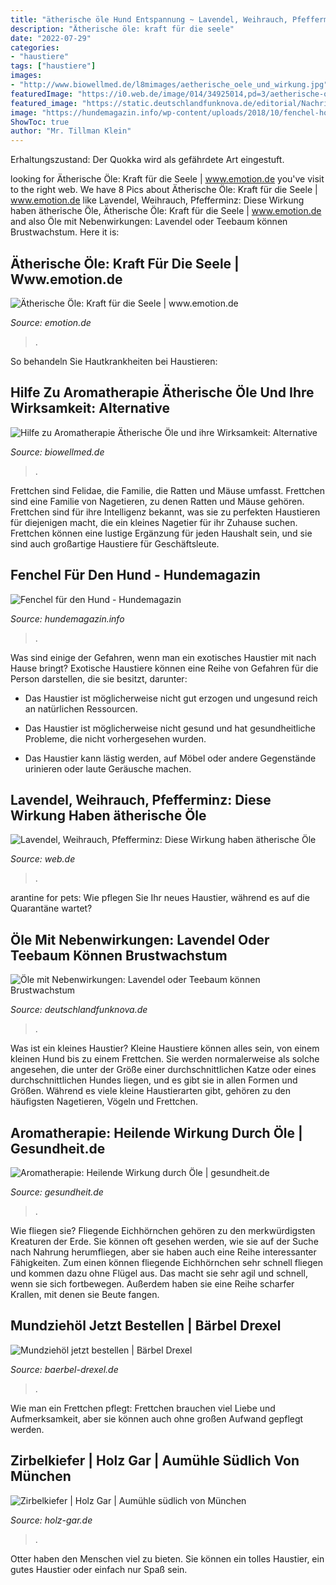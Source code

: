 ```yaml
---
title: "ätherische öle Hund Entspannung ~ Lavendel, Weihrauch, Pfefferminz: Diese Wirkung Haben ätherische öle"
description: "Ätherische öle: kraft für die seele"
date: "2022-07-29"
categories:
- "haustiere"
tags: ["haustiere"]
images:
- "http://www.biowellmed.de/l8mimages/aetherische_oele_und_wirkung.jpg"
featuredImage: "https://i0.web.de/image/014/34925014,pd=3/aetherische-oele.jpg"
featured_image: "https://static.deutschlandfunknova.de/editorial/Nachrichten/_entryImage/2018_03_20_Brust_TN.jpg?mtime=20180320115003&amp;focal=none&amp;tmtime=20180320115355"
image: "https://hundemagazin.info/wp-content/uploads/2018/10/fenchel-honig.jpg"
ShowToc: true
author: "Mr. Tillman Klein"
---
```



Erhaltungszustand: Der Quokka wird als gefährdete Art eingestuft.

	

		
looking for Ätherische Öle: Kraft für die Seele | www.emotion.de you've visit to the right web. We have 8 Pics about Ätherische Öle: Kraft für die Seele | www.emotion.de like Lavendel, Weihrauch, Pfefferminz: Diese Wirkung haben ätherische Öle, Ätherische Öle: Kraft für die Seele | www.emotion.de and also Öle mit Nebenwirkungen: Lavendel oder Teebaum können Brustwachstum. Here it is:
		
    
## Ätherische Öle: Kraft Für Die Seele | Www.emotion.de

<img loading=lazy src="https://www.emotion.de/sites/www.emotion.de/files/styles/article_lead/public/2015/aetherische-oele-haut.jpg?itok=TqZWwQTl" onerror="this.onerror=null;this.src='https://tse3.mm.bing.net/th?id=OIP.M-YFEEG_cPv-a3Q7H1H1YgHaDV&amp;pid=15.1';" alt="Ätherische Öle: Kraft für die Seele | www.emotion.de">

_Source: emotion.de_

>. 

	

So behandeln Sie Hautkrankheiten bei Haustieren:

    
## Hilfe Zu Aromatherapie Ätherische Öle Und Ihre Wirksamkeit: Alternative

<img loading=lazy src="http://www.biowellmed.de/l8mimages/aetherische_oele_und_wirkung.jpg" onerror="this.onerror=null;this.src='https://tse2.mm.bing.net/th?id=OIP.NLuQrcWJbPW6ePV_TSwsCwHaDM&amp;pid=15.1';" alt="Hilfe zu Aromatherapie Ätherische Öle und ihre Wirksamkeit: Alternative">

_Source: biowellmed.de_

>. 

	

Frettchen sind Felidae, die Familie, die Ratten und Mäuse umfasst.
Frettchen sind eine Familie von Nagetieren, zu denen Ratten und Mäuse gehören. Frettchen sind für ihre Intelligenz bekannt, was sie zu perfekten Haustieren für diejenigen macht, die ein kleines Nagetier für ihr Zuhause suchen. Frettchen können eine lustige Ergänzung für jeden Haushalt sein, und sie sind auch großartige Haustiere für Geschäftsleute.

    
## Fenchel Für Den Hund - Hundemagazin

<img loading=lazy src="https://hundemagazin.info/wp-content/uploads/2018/10/fenchel-honig.jpg" onerror="this.onerror=null;this.src='https://tse3.mm.bing.net/th?id=OIP.y6cXD_vWNNQw5f6DrDU3CgHaCe&amp;pid=15.1';" alt="Fenchel für den Hund - Hundemagazin">

_Source: hundemagazin.info_

>. 

	

Was sind einige der Gefahren, wenn man ein exotisches Haustier mit nach Hause bringt?
Exotische Haustiere können eine Reihe von Gefahren für die Person darstellen, die sie besitzt, darunter:
- Das Haustier ist möglicherweise nicht gut erzogen und ungesund reich an natürlichen Ressourcen.

- Das Haustier ist möglicherweise nicht gesund und hat gesundheitliche Probleme, die nicht vorhergesehen wurden.

- Das Haustier kann lästig werden, auf Möbel oder andere Gegenstände urinieren oder laute Geräusche machen.

    
## Lavendel, Weihrauch, Pfefferminz: Diese Wirkung Haben ätherische Öle

<img loading=lazy src="https://i0.web.de/image/014/34925014,pd=3/aetherische-oele.jpg" onerror="this.onerror=null;this.src='https://tse2.mm.bing.net/th?id=OIP.Vfg6DPEFG15QM2MyJjIt7wHaE8&amp;pid=15.1';" alt="Lavendel, Weihrauch, Pfefferminz: Diese Wirkung haben ätherische Öle">

_Source: web.de_

>. 

	

arantine for pets: Wie pflegen Sie Ihr neues Haustier, während es auf die Quarantäne wartet?

    
## Öle Mit Nebenwirkungen: Lavendel Oder Teebaum Können Brustwachstum

<img loading=lazy src="https://static.deutschlandfunknova.de/editorial/Nachrichten/_entryImage/2018_03_20_Brust_TN.jpg?mtime=20180320115003&amp;focal=none&amp;tmtime=20180320115355" onerror="this.onerror=null;this.src='https://tse2.mm.bing.net/th?id=OIP.2vwRM9ZlR8GAFZB1-qO_TQHaEK&amp;pid=15.1';" alt="Öle mit Nebenwirkungen: Lavendel oder Teebaum können Brustwachstum">

_Source: deutschlandfunknova.de_

>. 

	

Was ist ein kleines Haustier?
Kleine Haustiere können alles sein, von einem kleinen Hund bis zu einem Frettchen. Sie werden normalerweise als solche angesehen, die unter der Größe einer durchschnittlichen Katze oder eines durchschnittlichen Hundes liegen, und es gibt sie in allen Formen und Größen. Während es viele kleine Haustierarten gibt, gehören zu den häufigsten Nagetieren, Vögeln und Frettchen.

    
## Aromatherapie: Heilende Wirkung Durch Öle | Gesundheit.de

<img loading=lazy src="https://www.gesundheit.de/sites/default/files/styles/crop_content/public/2004-04/aromatherapie-aetherische-oele.jpg?itok=AJ6DjkzJ" onerror="this.onerror=null;this.src='https://tse2.mm.bing.net/th?id=OIP.ZzOzsb6vg-XuGnLI6WcDNQHaE8&amp;pid=15.1';" alt="Aromatherapie: Heilende Wirkung durch Öle | gesundheit.de">

_Source: gesundheit.de_

>. 

	

Wie fliegen sie?
Fliegende Eichhörnchen gehören zu den merkwürdigsten Kreaturen der Erde. Sie können oft gesehen werden, wie sie auf der Suche nach Nahrung herumfliegen, aber sie haben auch eine Reihe interessanter Fähigkeiten. Zum einen können fliegende Eichhörnchen sehr schnell fliegen und kommen dazu ohne Flügel aus. Das macht sie sehr agil und schnell, wenn sie sich fortbewegen. Außerdem haben sie eine Reihe scharfer Krallen, mit denen sie Beute fangen.

    
## Mundziehöl Jetzt Bestellen | Bärbel Drexel

<img loading=lazy src="https://www.baerbel-drexel.de/media/catalog/product/7/3/73121-duo-mundzieh_l-limette-thymian-250ml-ohne-deko.jpg" onerror="this.onerror=null;this.src='https://tse1.mm.bing.net/th?id=OIP.41isq9F3dAxdn2-k_kr-ygHaHa&amp;pid=15.1';" alt="Mundziehöl jetzt bestellen | Bärbel Drexel">

_Source: baerbel-drexel.de_

>. 

	

Wie man ein Frettchen pflegt: Frettchen brauchen viel Liebe und Aufmerksamkeit, aber sie können auch ohne großen Aufwand gepflegt werden.

    
## Zirbelkiefer | Holz Gar | Aumühle Südlich Von München

<img loading=lazy src="https://www.holz-gar.de/wp-content/uploads/2020/01/content-produkt-rinde-zirbelkiefer-sortiment-holz-gar.jpg" onerror="this.onerror=null;this.src='https://tse1.mm.bing.net/th?id=OIP.L9e_tYO0PlffPHG1sNJxDAHaGN&amp;pid=15.1';" alt="Zirbelkiefer | Holz Gar | Aumühle südlich von München">

_Source: holz-gar.de_

>. 

	

Otter haben den Menschen viel zu bieten. Sie können ein tolles Haustier, ein gutes Haustier oder einfach nur Spaß sein.

